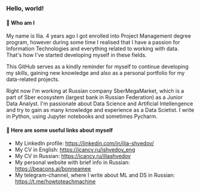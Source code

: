 ### Hello, world!
#### :slightly_smiling_face: Who am I 
My name is Ilia. 4 years ago I got enrolled into Project Management degree program, however during some time I realised that I have a passion for Information Technologies and everything related to working with data. That's how I've started developing myself in these fields.

This GitHub serves as a kindly reminder for myself to continue developing my skills, gaining new knowledge and also as a personal portfolio for my data-related projects.

Right now I'm working at Russian company SberMegaMarket, which is a part of Sber ecosystem (largest bank in Russian Federation) as a Junior Data Analyst. I'm passionate about Data Science and Artificial Intellengence and try to gain as many knowledge and experience as a Data Scietist. I write in Python, using Jupyter notebooks and sometimes Pycharm.

#### :scroll: Here are some useful links about myself
* My LinkedIn profile: https://linkedin.com/in/ilia-shvedov/
* My CV in English: https://icancv.ru/ishvedov_eng
* My CV in Russian: https://icancv.ru/iliashvedov
* My personal website with brief info in Russian: https://beacons.ai/bonneamee
* My telegram-channel, where I write about ML and DS in Russian: https://t.me/howtoteachmachine
